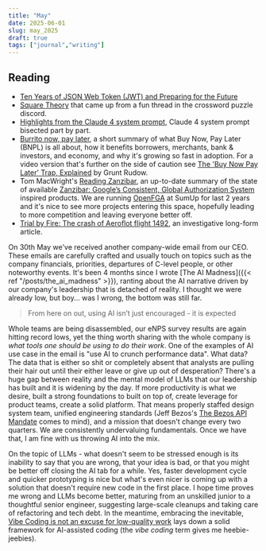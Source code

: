 ```yaml
---
title: "May"
date: 2025-06-01
slug: may_2025
draft: true
tags: ["journal","writing"]
---
```


## Reading

- [Ten Years of JSON Web Token (JWT) and Preparing for the Future](https://self-issued.info/?p=2708)
- [Square Theory](https://aaronson.org/blog/square-theory) that came up from a fun thread in the crossword puzzle discord.
- [Highlights from the Claude 4 system prompt](https://simonwillison.net/2025/May/25/claude-4-system-prompt/), Claude 4 system prompt bisected part by part.
- [Burrito now, pay later](https://enterprisevalue.substack.com/p/burrito-now-pay-later), a short summary of what Buy Now, Pay Later (BNPL) is all about, how it benefits borrowers, merchants, bank & investors, and economy, and why it's growing so fast in adoption. For a video version that's further on the side of caution see [The 'Buy Now Pay Later' Trap, Explained](https://youtu.be/KkN6I3gZfGI?si=i3bjk-w9aihY_24e) by Grunt Rudow.
- Tom MacWright's [Reading Zanzibar](https://macwright.com/2025/05/02/reading-zanzibar), an up-to-date summary of the state of available [Zanzibar: Google’s Consistent, Global Authorization System](https://macwright.com/2025/05/02/reading-zanzibar) inspired products. We are running [OpenFGA](https://openfga.dev/) at SumUp for last 2 years and it's nice to see more projects entering this space, hopefully leading to more competition and leaving everyone better off.
- [Trial by Fire: The crash of Aeroflot flight 1492](https://admiralcloudberg.medium.com/trial-by-fire-the-crash-of-aeroflot-flight-1492-ee61cebcf6ec), an investigative long-form article.

On 30th May we've received another company-wide email from our CEO. These emails are carefully crafted and usually touch on topics such as the company financials, priorities, departures of C-level people, or other noteworthy events. It's been 4 months since I wrote [The AI Madness]({{< ref "/posts/the_ai_madness" >}}), ranting about the AI narrative driven by our company's leadership that is detached of reality. I thought we were already low, but boy... was I wrong, the bottom was still far.

> From here on out, using AI isn’t just encouraged - it is expected

Whole teams are being disassembled, our eNPS survey results are again hitting record lows, yet the thing worth sharing with the whole company is _what tools one should be using to do their work_. One of the examples of AI use case in the email is "use AI to crunch performance data". What data? The data that is either so shit or completely absent that analysts are pulling their hair out until their either leave or give up out of desperation? There's a huge gap between reality and the mental model of LLMs that our leadership has built and it is widening by the day. If more productivity is what we desire, built a strong foundations to built on top of, create leverage for product teams, create a solid platform. That means properly staffed design system team, unified engineering standards (Jeff Bezos's [The Bezos API Mandate](https://nordicapis.com/the-bezos-api-mandate-amazons-manifesto-for-externalization/) comes to mind), and a mission that doesn't change every two quarters. We are consistently undervaluing fundamentals. Once we have that, I am fine with us throwing AI into the mix.

On the topic of LLMs - what doesn't seem to be stressed enough is its inability to say that you are wrong, that your idea is bad, or that you might be better off closing the AI tab for a while. Yes, faster development cycle and quicker prototyping is nice but what's even nicer is coming up with a solution that doesn't require new code in the first place. I hope time proves me wrong and LLMs become better, maturing from an unskilled junior to a thoughtful senior engineer, suggesting large-scale cleanups and taking care of refactoring and tech debt. In the meantime, embracing the inevitable, [Vibe Coding is not an excuse for low-quality work](https://addyo.substack.com/p/vibe-coding-is-not-an-excuse-for) lays down a solid framework for AI-assisted coding (the _vibe coding_ term gives me heebie-jeebies). 
